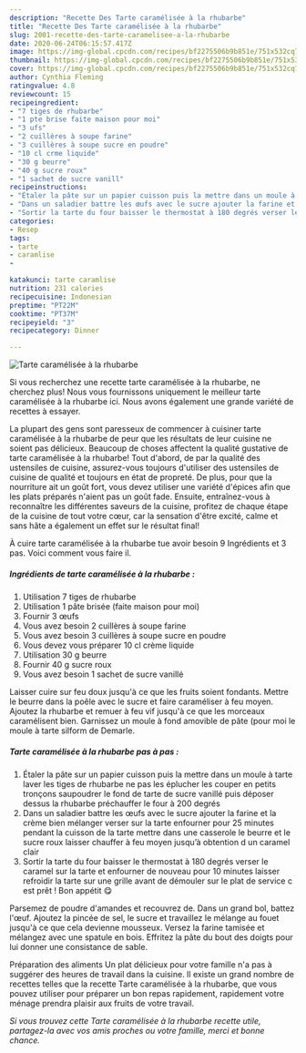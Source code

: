 ```yaml
---
description: "Recette Des Tarte caramélisée à la rhubarbe"
title: "Recette Des Tarte caramélisée à la rhubarbe"
slug: 2001-recette-des-tarte-caramelisee-a-la-rhubarbe
date: 2020-06-24T06:15:57.417Z
image: https://img-global.cpcdn.com/recipes/bf2275506b9b851e/751x532cq70/tarte-caramelisee-a-la-rhubarbe-photo-principale-de-la-recette.jpg
thumbnail: https://img-global.cpcdn.com/recipes/bf2275506b9b851e/751x532cq70/tarte-caramelisee-a-la-rhubarbe-photo-principale-de-la-recette.jpg
cover: https://img-global.cpcdn.com/recipes/bf2275506b9b851e/751x532cq70/tarte-caramelisee-a-la-rhubarbe-photo-principale-de-la-recette.jpg
author: Cynthia Fleming
ratingvalue: 4.8
reviewcount: 15
recipeingredient:
- "7 tiges de rhubarbe"
- "1 pte brise faite maison pour moi"
- "3 ufs"
- "2 cuillères à soupe farine"
- "3 cuillères à soupe sucre en poudre"
- "10 cl crme liquide"
- "30 g beurre"
- "40 g sucre roux"
- "1 sachet de sucre vanill"
recipeinstructions:
- "Étaler la pâte sur un papier cuisson puis la mettre dans un moule à tarte laver les tiges de rhubarbe ne pas les éplucher les couper en petits tronçons saupoudrer le fond de tarte de sucre vanillé puis déposer dessus la rhubarbe préchauffer le four à 200 degrés"
- "Dans un saladier battre les œufs avec le sucre ajouter la farine et la crème bien mélanger verser sur la tarte enfourner pour 25 minutes pendant la cuisson de la tarte mettre dans une casserole le beurre et le sucre roux laisser chauffer à feu moyen jusqu’à obtention d un caramel clair"
- "Sortir la tarte du four baisser le thermostat à 180 degrés verser le caramel sur la tarte et enfourner de nouveau pour 10 minutes laisser refroidir la tarte sur une grille avant de démouler sur le plat de service c est prêt ! Bon appétit 😋"
categories:
- Resep
tags:
- tarte
- caramlise
- 

katakunci: tarte caramlise  
nutrition: 231 calories
recipecuisine: Indonesian
preptime: "PT22M"
cooktime: "PT37M"
recipeyield: "3"
recipecategory: Dinner

---
```



![Tarte caramélisée à la rhubarbe](https://img-global.cpcdn.com/recipes/bf2275506b9b851e/751x532cq70/tarte-caramelisee-a-la-rhubarbe-photo-principale-de-la-recette.jpg)

Si vous recherchez une recette tarte caramélisée à la rhubarbe, ne cherchez plus! Nous vous fournissons uniquement le meilleur tarte caramélisée à la rhubarbe ici. Nous avons également une grande variété de recettes à essayer.

La plupart des gens sont paresseux de commencer à cuisiner tarte caramélisée à la rhubarbe de peur que les résultats de leur cuisine ne soient pas délicieux. Beaucoup de choses affectent la qualité gustative de tarte caramélisée à la rhubarbe! Tout d'abord, de par la qualité des ustensiles de cuisine, assurez-vous toujours d'utiliser des ustensiles de cuisine de qualité et toujours en état de propreté. De plus, pour que la nourriture ait un goût fort, vous devez utiliser une variété d'épices afin que les plats préparés n'aient pas un goût fade. Ensuite, entraînez-vous à reconnaître les différentes saveurs de la cuisine, profitez de chaque étape de la cuisine de tout votre cœur, car la sensation d'être excité, calme et sans hâte a également un effet sur le résultat final!

<!--inarticleads1-->

À cuire tarte caramélisée à la rhubarbe tue avoir besoin 9 Ingrédients et 3 pas. Voici comment vous faire il.

##### Ingrédients de tarte caramélisée à la rhubarbe :

1. Utilisation 7 tiges de rhubarbe
1. Utilisation 1 pâte brisée (faite maison pour moi)
1. Fournir 3 œufs
1. Vous avez besoin 2 cuillères à soupe farine
1. Vous avez besoin 3 cuillères à soupe sucre en poudre
1. Vous devez vous préparer 10 cl crème liquide
1. Utilisation 30 g beurre
1. Fournir 40 g sucre roux
1. Vous avez besoin 1 sachet de sucre vanillé


Laisser cuire sur feu doux jusqu&#39;à ce que les fruits soient fondants. Mettre le beurre dans la poêle avec le sucre et faire caraméliser à feu moyen. Ajoutez la rhubarbe et remuer à feu vif jusqu&#39;à ce que les morceaux caramélisent bien. Garnissez un moule à fond amovible de pâte (pour moi le moule à tarte silform de Demarle. 

<!--inarticleads2-->

##### Tarte caramélisée à la rhubarbe pas à pas :

1. Étaler la pâte sur un papier cuisson puis la mettre dans un moule à tarte laver les tiges de rhubarbe ne pas les éplucher les couper en petits tronçons saupoudrer le fond de tarte de sucre vanillé puis déposer dessus la rhubarbe préchauffer le four à 200 degrés
1. Dans un saladier battre les œufs avec le sucre ajouter la farine et la crème bien mélanger verser sur la tarte enfourner pour 25 minutes pendant la cuisson de la tarte mettre dans une casserole le beurre et le sucre roux laisser chauffer à feu moyen jusqu’à obtention d un caramel clair
1. Sortir la tarte du four baisser le thermostat à 180 degrés verser le caramel sur la tarte et enfourner de nouveau pour 10 minutes laisser refroidir la tarte sur une grille avant de démouler sur le plat de service c est prêt ! Bon appétit 😋


Parsemez de poudre d&#39;amandes et recouvrez de. Dans un grand bol, battez l&#39;œuf. Ajoutez la pincée de sel, le sucre et travaillez le mélange au fouet jusqu&#39;à ce que cela devienne mousseux. Versez la farine tamisée et mélangez avec une spatule en bois. Effritez la pâte du bout des doigts pour lui donner une consistance de sable. 

<!--inarticleads1-->

<p>
Préparation des aliments Un plat délicieux pour votre famille n'a pas à suggérer des heures de travail dans la cuisine. Il existe un grand nombre de recettes telles que la recette Tarte caramélisée à la rhubarbe, que vous pouvez utiliser pour préparer un bon repas rapidement, rapidement votre ménage prendra plaisir aux fruits de votre travail.
</p>

<p>
<i>Si vous trouvez cette Tarte caramélisée à la rhubarbe recette utile, partagez-la avec vos amis proches ou votre famille, merci et bonne chance.</i>
</p>

